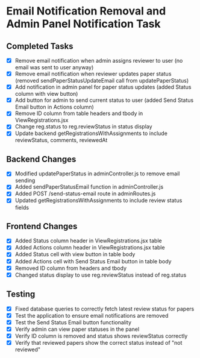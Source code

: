 # Email Notification Removal and Admin Panel Notification Task

## Completed Tasks
- [x] Remove email notification when admin assigns reviewer to user (no email was sent to user anyway)
- [x] Remove email notification when reviewer updates paper status (removed sendPaperStatusUpdateEmail call from updatePaperStatus)
- [x] Add notification in admin panel for paper status updates (added Status column with view button)
- [x] Add button for admin to send current status to user (added Send Status Email button in Actions column)
- [x] Remove ID column from table headers and tbody in ViewRegistrations.jsx
- [x] Change reg.status to reg.reviewStatus in status display
- [x] Update backend getRegistrationsWithAssignments to include reviewStatus, comments, reviewedAt

## Backend Changes
- [x] Modified updatePaperStatus in adminController.js to remove email sending
- [x] Added sendPaperStatusEmail function in adminController.js
- [x] Added POST /send-status-email route in adminRoutes.js
- [x] Updated getRegistrationsWithAssignments to include review status fields

## Frontend Changes
- [x] Added Status column header in ViewRegistrations.jsx table
- [x] Added Actions column header in ViewRegistrations.jsx table
- [x] Added Status cell with view button in table body
- [x] Added Actions cell with Send Status Email button in table body
- [x] Removed ID column from headers and tbody
- [x] Changed status display to use reg.reviewStatus instead of reg.status

## Testing
- [x] Fixed database queries to correctly fetch latest review status for papers
- [x] Test the application to ensure email notifications are removed
- [x] Test the Send Status Email button functionality
- [x] Verify admin can view paper statuses in the panel
- [x] Verify ID column is removed and status shows reviewStatus correctly
- [x] Verify that reviewed papers show the correct status instead of "not reviewed"
